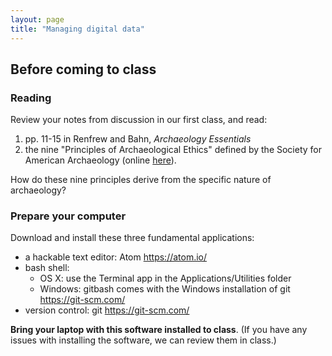 ```yaml
---
layout: page
title: "Managing digital data"
---
```


## Before coming to class


### Reading

Review your notes from discussion in our first class, and read:

1.  pp. 11-15 in Renfrew and Bahn, *Archaeology Essentials*
2.  the nine "Principles of Archaeological Ethics" defined by the Society for American Archaeology (online [here](https://www.saa.org/career-practice/ethics-in-professional-archaeology)).

How do these nine principles derive from the specific nature of archaeology?



### Prepare your computer


Download and install these three fundamental applications:

- a hackable text editor: Atom <https://atom.io/>
- bash shell:
    - OS X: use the Terminal app in the Applications/Utilities folder
    - Windows:  gitbash comes with the Windows installation of git <https://git-scm.com/>
- version control: git <https://git-scm.com/>


**Bring your laptop with this software installed to class**. (If you have any issues with installing the software, we can review them in class.)

